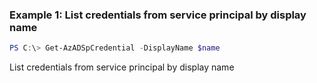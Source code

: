 ### Example 1: List credentials from service principal by display name
```powershell
PS C:\> Get-AzADSpCredential -DisplayName $name
```

List credentials from service principal by display name
